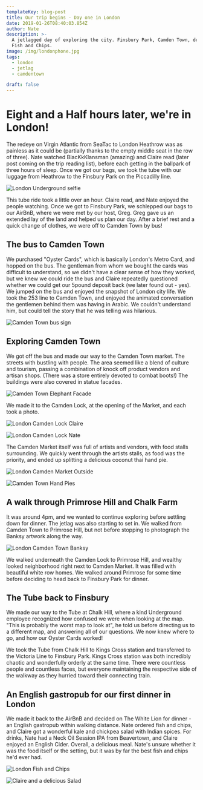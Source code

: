 ```yaml
---
templateKey: blog-post
title: Our trip begins - Day one in London
date: 2019-01-26T08:40:03.854Z
author: Nate
description: >-
  A jetlagged day of exploring the city. Finsbury Park, Camden Town, delicious
  Fish and Chips.
image: /img/londonphone.jpg
tags:
  - london
  - jetlag
  - camdentown

draft: false
---
```

# Eight and a Half hours later, we're in London!

The redeye on Virgin Atlantic from SeaTac to London Heathrow was as painless as it could be (partially thanks to the empty middle seat in the row of three). Nate watched BlacKkKlansman (amazing) and Claire read (later post coming on the trip reading list), before each getting in the ballpark of three hours of sleep. Once we got our bags, we took the tube with our luggage from Heathrow to the Finsbury Park on the Piccadilly line. 

![London Underground selfie](/img/londonug.jpg "London Underground selfie")

This tube ride took a little over an hour. Claire read, and Nate enjoyed the people watching. Once we got to Finsbury Park, we schlepped our bags to our AirBnB, where we were met by our host, Greg. Greg gave us an extended lay of the land and helped us plan our day.  After a brief rest and a quick change of clothes, we were off to Camden Town by bus!

## The bus to Camden Town

We purchased "Oyster Cards", which is basically London's Metro Card, and hopped on the bus. The gentleman from whom we bought the cards was difficult to understand, so we didn't have a clear sense of how they worked, but we knew we could ride the bus and Claire repeatedly questioned whether we could get our 5pound deposit back (we later found out - yes). We jumped on the bus and enjoyed the snapshot of London city life. We took the 253 line to Camden Town, and enjoyed the animated conversation the gentlemen behind them was having in Arabic. We couldn't understand him, but could tell the story that he was telling was hilarious. 

![Camden Town bus sign](/img/londoncamdentownbus.jpg "Camden Town bus sign")

## Exploring Camden Town

We got off the bus and made our way to the Camden Town market. The streets with bustling with people. The area seemed like a blend of culture and tourism, passing a combination of knock off product vendors and artisan shops. (There was a store entirely devoted to combat boots!) The buildings were also covered in statue facades. 

![Camden Town Elephant Facade](/img/londoncamdenfacade.jpg "Camden Town Elephant Facade")

We made it to the Camden Lock, at the opening of the Market, and each took a photo. 

![London Camden Lock Claire](/img/londoncamdenlockclaire.jpg "London Camden Lock Claire")

![London Camden Lock Nate](/img/londoncamdenlocknate.jpg "London Camden Lock Nate")

The Camden Market itself was full of artists and vendors, with food stalls surrounding. We quickly went through the artists stalls, as food was the priority, and ended up splitting a delicious coconut thai hand pie.

![London Camden Market Outside](/img/londoncamdenmarketoutside.jpg "London Camden Market Outside")

![Camden Town Hand Pies](/img/londoncamdenhandpie.jpg "Camden Town Hand Pies")

## A walk through Primrose Hill and Chalk Farm

It was around 4pm, and we wanted to continue exploring before settling down for dinner. The jetlag was also starting to set in. We walked from Camden Town to Primrose Hill, but not before stopping to photograph the Banksy artwork along the way. 

![London Camden Town Banksy](/img/londoncamdenbanksy.jpg "London Camden Town Banksy")

We walked underneath the Camden Lock to Primrose Hill, and wealthy looked neighborhood right next to Camden Market. It was filled with beautiful white row homes. We walked around Primrose for some time before deciding to head back to Finsbury Park for dinner. 

## The Tube back to Finsbury

We made our way to the Tube at Chalk Hill, where a kind Underground employee recognized how confused we were when looking at the map. "This is probably the worst map to look at", he told us before directing us to a different map, and answering all of our questions. We now knew where to go, and how our Oyster Cards worked! 

We took the Tube from Chalk Hill to Kings Cross station and transferred to the Victoria Line to Finsbury Park. Kings Cross station was both incredibly chaotic and wonderfully orderly at the same time. There were countless people and countless faces, but everyone maintaining the respective side of the walkway as they hurried toward their connecting train. 

## An English gastropub for our first dinner in London

We made it back to the AirBnB and decided on The White Lion for dinner - an English gastropub within walking distance. Nate ordered fish and chips, and Claire got a wonderful kale and chickpea salad with Indian spices. For drinks, Nate had a Neck Oil Session IPA from Beavertown, and Claire enjoyed an English Cider. Overall, a delicious meal. Nate's unsure whether it was the food itself or the setting, but it was by far the best fish and chips he'd ever had. 

![London Fish and Chips](/img/londonfishandchips.jpg "London Fish and Chips")

![Claire and a delicious Salad](/img/londonciaireandsalad.jpg "Claire and a delicious Salad")
